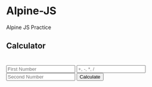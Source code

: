 # Alpine-JS
 Alpine JS Practice
## Calculator
<div class="container" x-data="{ first :  '', second: '', operator: '',result:'0' }">
        <h1 x-data="{ Calculator :  'Calculator' }" x-text="Calculator"></h1>
        <input type="text" x-model="first" placeholder="First Number">
        <input type="text" x-model="operator" placeholder="+, -, *, /">
        <input type="text" x-model="second" placeholder="Second Number">
        <button x-on:click="calculate">Calculate</button>
        <span x-text="result"></span>
    </div>
